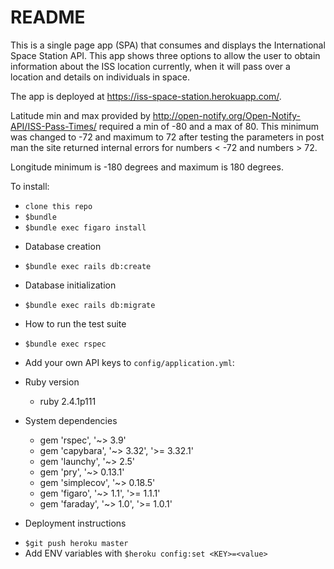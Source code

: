 # README

This is a single page app (SPA) that consumes and displays the International Space Station API. This app shows three options to allow the user to obtain information about the ISS location currently, when it will pass over a location and details on individuals in space.

The app is deployed at https://iss-space-station.herokuapp.com/.

Latitude min and max provided by http://open-notify.org/Open-Notify-API/ISS-Pass-Times/ required a min of -80 and a max of 80. This minimum was changed to -72 and maximum to 72 after testing the parameters in post man the site returned internal errors for numbers < -72 and numbers > 72.

Longitude minimum is -180 degrees and maximum is 180 degrees.

To install:
 - `clone this repo`
 - `$bundle`
 - `$bundle exec figaro install`

 * Database creation
 - `$bundle exec rails db:create`

 * Database initialization
 - `$bundle exec rails db:migrate`

 * How to run the test suite
 - `$bundle exec rspec`

 - Add your own API keys to `config/application.yml`:

* Ruby version
  - ruby 2.4.1p111

* System dependencies
  - gem 'rspec', '~> 3.9'
  - gem 'capybara', '~> 3.32', '>= 3.32.1'
  - gem 'launchy', '~> 2.5'
  - gem 'pry', '~> 0.13.1'
  - gem 'simplecov', '~> 0.18.5'
  - gem 'figaro', '~> 1.1', '>= 1.1.1'
  - gem 'faraday', '~> 1.0', '>= 1.0.1'


* Deployment instructions
 - `$git push heroku master`
 - Add ENV variables with `$heroku config:set <KEY>=<value>`
